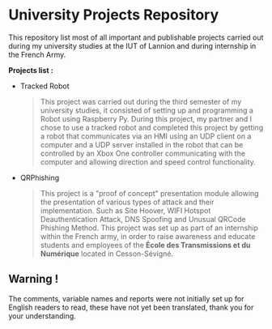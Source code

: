 # University Projects Repository
This repository list most of all important and publishable projects carried out during my university studies at the IUT of Lannion and during internship in the French Army.

__Projects list :__

- Tracked Robot
  > This project was carried out during the third semester of my university studies, it consisted of setting up and programming a Robot using Raspberry Py. During this project, my partner and I chose to use a tracked robot and completed this project by getting a robot that communicates via an HMI using an UDP client on a computer and a UDP server installed in the robot that can be controlled by an Xbox One controller communicating with the computer and allowing direction and speed control functionality.
  
- QRPhishing
  > This project is a "proof of concept" presentation module allowing the presentation of various types of attack and their implementation. Such as Site Hoover, WIFI Hotspot Deauthentication Attack, DNS Spoofing and Unusual QRCode Phishing Method. This project was set up as part of an internship within the French army, in order to raise awareness and educate students and employees of the __École des Transmissions et du Numérique__ located in Cesson-Sévigné.

## Warning !

The comments, variable names and reports were not initially set up for English readers to read, these have not yet been translated, thank you for your understanding.
